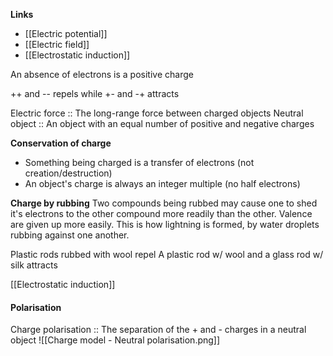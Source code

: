 **Links**
- [[Electric potential]] 
- [[Electric field]] 
- [[Electrostatic induction]] 

An absence of electrons is a positive charge

++ and -- repels while +- and -+ attracts

Electric force :: The long-range force between charged objects
Neutral object :: An object with an equal number of positive and negative charges

**Conservation of charge**
- Something being charged is a transfer of electrons (not creation/destruction)
- An object's charge is always an integer multiple (no half electrons)

**Charge by rubbing**
Two compounds being rubbed may cause one to shed it's electrons to the other compound more readily than the other.
Valence are given up more easily.
This is how lightning is formed, by water droplets rubbing against one another.

Plastic rods rubbed with wool repel
A plastic rod w/ wool and a glass rod w/ silk attracts


[[Electrostatic induction]] 

#### Polarisation
Charge polarisation :: The separation of the + and - charges in a neutral object
![[Charge model - Neutral polarisation.png]]
